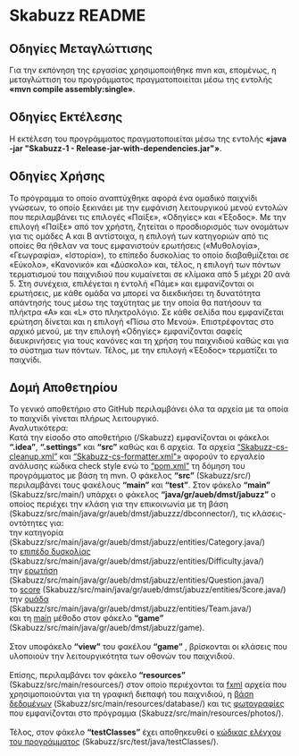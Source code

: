 <h1>Skabuzz README</h1>
<h2>Οδηγίες Μεταγλώττισης</h2>
Για την εκπόνηση της εργασίας χρησιμοποιήθηκε mvn και, επομένως, η  μεταγλώττιση του προγράμματος πραγματοποιείται μέσω της εντολής <b>«mvn compile assembly:single»</b>.
<h2>Οδηγίες Εκτέλεσης</h2>
Η εκτέλεση του προγράμματος πραγματοποιείται μέσω της εντολής <b>«java -jar "Skabuzz-1 - Release-jar-with-dependencies.jar"»</b>.
<h2>Οδηγίες Χρήσης</h2>
Το πρόγραμμα το οποίο αναπτύχθηκε αφορά ένα ομαδικό παιχνίδι γνώσεων, το οποίο ξεκινάει με την εμφάνιση λειτουργικού μενού εντολών που περιλαμβάνει τις επιλογές «Παίξε», «Οδηγίες» και «Έξοδος». Με την επιλογή «Παίξε» από τον χρήστη, ζητείται ο προσδιορισμός των ονομάτων για τις ομάδες Α και Β αντίστοιχα, η επιλογή των κατηγοριών από τις οποίες θα ήθελαν να τους εμφανιστούν ερωτήσεις («Μυθολογία», «Γεωγραφία», «Ιστορία»), το επίπεδο δυσκολίας το οποίο διαβαθμίζεται σε «Εύκολο», «Κανονικό» και «Δύσκολο» και, τέλος, η επιλογή των πόντων τερματισμού του παιχνιδιού που κυμαίνεται σε κλίμακα από 5 μέχρι 20 ανά 5. Στη συνέχεια, επιλέγεται η εντολή «Πάμε» και εμφανίζονται οι ερωτήσεις, με κάθε ομάδα να μπορεί να διεκδικήσει τη δυνατότητα απάντησής τους μέσω της ταχύτητας με την οποία θα πατήσουν τα πλήκτρα «Α» και «L» στο πληκτρολόγιο. Σε κάθε σελίδα που εμφανίζεται ερώτηση δίνεται και η επιλογή «Πίσω στο Μενού». Επιστρέφοντας στο αρχικό μενού, με την επιλογή «Οδηγίες» εμφανίζονται σαφείς διευκρινήσεις για τους κανόνες και τη χρήση του παιχνιδιού καθώς και για το σύστημα των πόντων. Τέλος, με την επιλογή «Έξοδος» τερματίζει το παιχνίδι. 
<h2>Δομή Αποθετηρίου</h2>
Το γενικό αποθετήριο στο GitHub περιλαμβάνει όλα τα αρχεία με τα οποία το παιχνίδι γίνεται πλήρως λειτουργικό.<br>Αναλυτικότερα:<br>
Κατά την είσοδο στο αποθετήριο (/Skabuzz) εμφανίζονται οι φάκελοι <b>“.idea”</b>, <b>“.settings”</b> και <b>“src”</b> καθώς και 6 αρχεία. Τα αρχεία <u>“Skabuzz-cs-cleanup.xml”</u> και <u>“Skabuzz-cs-formatter.xml"»</u> αφορούν το εργαλείο ανάλυσης κώδικα check style ενώ το <u>“pom.xml”</u> τη δόμηση του προγράμματος με βάση τη mvn.
Ο φάκελος <b>“src”</b> (Skabuzz/src/) περιλαμβάνει τους φακέλους <b>“main”</b> και <b>“test”</b>. Στον φάκελο <b>“main”</b> (Skabuzz/src/main/) υπάρχει ο φάκελος <b>“java/gr/aueb/dmst/jabuzz”</b> o οποίος περιέχει την κλάση για την επικοινωνία με τη βάση (Skabuzz/src/main/java/gr/aueb/dmst/jabuzzz/dbconnector/), τις κλάσεις-οντότητες για: 
<br>την κατηγορία (Skabuzz/src/main/java/gr/aueb/dmst/jabuzz/entities/Category.java/)
<br>το <u>επιπέδο δυσκολίας</u>
(Skabuzz/src/main/java/gr/aueb/dmst/jabuzz/entities/Difficulty.java/)
<br>την <u>ερωτήση</u>
(Skabuzz/src/main/java/gr/aueb/dmst/jabuzz/entities/Question.java/)
<br>το <u>score</u>
(Skabuzz/src/main/java/gr/aueb/dmst/jabuzz/entities/Score.java/)
<br>την <u>ομάδα</u>
(Skabuzz/src/main/java/gr/aueb/dmst/jabuzz/entities/Team.java/)
<br>και τη <u>main</u> μέθοδο στον φάκελο <b>“game”</b> (Skabuzz/src/main/java/gr/aueb/dmst/jabuzz/game).<br>
<br>Στον υποφάκελο <b>“view”</b> του φακέλου <b>“game”</b> , βρίσκονται οι κλάσεις που υλοποιούν την λειτουργικότητα των οθονών του παιχνιδιού.<br>
<br>Επίσης, περιλαμβάνει τον φάκελο <b>“resources”</b> (Skabuzz/src/main/resources/) στον οποίο περιέχονται τα <u>fxml</u> αρχεία που χρησιμοποιούνται για τη γραφική διεπαφή του παιχνιδιού, η <u>βάση δεδομένων</u> (Skabuzz/src/main/resources/database/)  και τις <u>φωτογραφίες</u> που εμφανίζονται στο πρόγραμμα (Skabuzz/src/main/resources/photos/).<br>
<br>Τέλος, στον φάκελο <b>“testClasses”</b> έχει αποθηκευθεί ο <u>κώδικας ελέγχου του προγράμματος</u> (Skabuzz/src/test/java/testClasses/).



